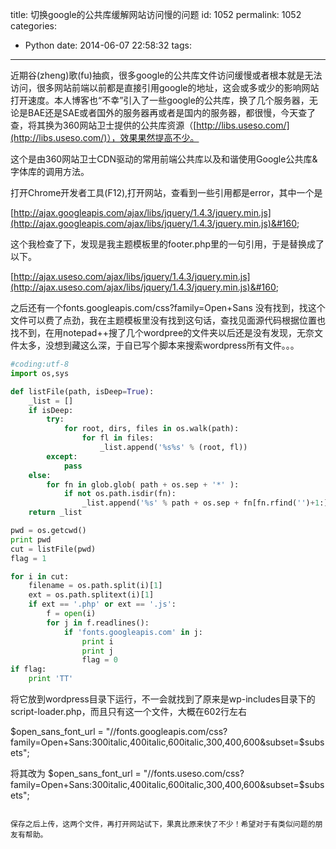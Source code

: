 title: 切换google的公共库缓解网站访问慢的问题
id: 1052
permalink: 1052
categories:
  - Python
date: 2014-06-07 22:58:32
tags:
---

近期谷(zheng)歌(fu)抽疯，很多google的公共库文件访问缓慢或者根本就是无法访问，很多网站前端以前都是直接引用google的地址，这会或多或少的影响网站打开速度。本人博客也“不幸”引入了一些google的公共库，换了几个服务器，无论是BAE还是SAE或者国外的服务器再或者是国内的服务器，都很慢，今天查了查，将其换为360网站卫士提供的公共库资源（[http://libs.useso.com/](http://libs.useso.com/)），效果果然提高不少。

这个是由360网站卫士CDN驱动的常用前端公共库以及和谐使用Google公共库&字体库的调用方法。

打开Chrome开发者工具(F12),打开网站，查看到一些引用都是error，其中一个是 <!-- more -->

[http://ajax.googleapis.com/ajax/libs/jquery/1.4.3/jquery.min.js](http://ajax.googleapis.com/ajax/libs/jquery/1.4.3/jquery.min.js)&#160;

这个我检查了下，发现是我主题模板里的footer.php里的一句引用，于是替换成了以下。

[http://ajax.useso.com/ajax/libs/jquery/1.4.3/jquery.min.js](http://ajax.useso.com/ajax/libs/jquery/1.4.3/jquery.min.js)&#160;

之后还有一个fonts.googleapis.com/css?family=Open+Sans 没有找到，找这个文件可以费了点劲，我在主题模板里没有找到这句话，查找见面源代码根据位置也找不到，在用notepad++搜了几个wordpree的文件夹以后还是没有发现，无奈文件太多，没想到藏这么深，于自已写个脚本来搜索wordpress所有文件。。。
``` python  
#coding:utf-8
import os,sys

def listFile(path, isDeep=True):
    _list = []
    if isDeep:
        try:
            for root, dirs, files in os.walk(path):
                for fl in files:
                    _list.append('%s%s' % (root, fl))
        except:
            pass
    else:
        for fn in glob.glob( path + os.sep + '*' ):
            if not os.path.isdir(fn):
                _list.append('%s' % path + os.sep + fn[fn.rfind('')+1:])
    return _list

pwd = os.getcwd()
print pwd
cut = listFile(pwd)
flag = 1

for i in cut:
    filename = os.path.split(i)[1]
    ext = os.path.splitext(i)[1]
    if ext == '.php' or ext == '.js':
        f = open(i)
        for j in f.readlines():
            if 'fonts.googleapis.com' in j:
                print i
                print j
                flag = 0
if flag:
    print 'TT'
```

将它放到wordpress目录下运行，不一会就找到了原来是wp-includes目录下的script-loader.php，而且只有这一个文件，大概在602行左右

$open_sans_font_url = "//fonts.googleapis.com/css?family=Open+Sans:300italic,400italic,600italic,300,400,600&subset=$subsets";

将其改为
$open_sans_font_url = "//fonts.useso.com/css?family=Open+Sans:300italic,400italic,600italic,300,400,600&subset=$subsets";

```

保存之后上传，这两个文件，再打开网站试下，果真比原来快了不少！希望对于有类似问题的朋友有帮助。